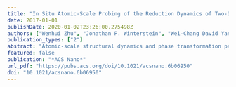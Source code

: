 ```yaml
---
title: "In Situ Atomic-Scale Probing of the Reduction Dynamics of Two-Dimensional Fe2O3 Nanostructures"
date: 2017-01-01
publishDate: 2020-01-02T23:26:00.275498Z
authors: ["Wenhui Zhu", "Jonathan P. Winterstein", "Wei-Chang David Yang", "Lu Yuan", "Renu Sharma", "Guangwen Zhou"]
publication_types: ["2"]
abstract: "Atomic-scale structural dynamics and phase transformation pathways were probed, in situ, during the hydrogen-induced reduction of Fe2O3 nanostructure bicrystals using an environmental transmission electron microscope. Reduction commenced with the α-Fe2O3 → γFe2O3 phase transformation of one part of the bicrystal, resulting in the formation of a two-phase structure of αFe2O3 and γ-Fe2O3. The progression of the phase transformation into the other half of the bicrystalline Fe2O3 across the bicrystalline boundary led to the formation of a single-crystal phase of γ-Fe2O3 with concomitant oxygen-vacancy ordering on every third 422 plane, followed by transformation into Fe3O4. Further reduction resulted in the coexistence of Fe3O4, FeO, and Fe via the transformation pathway Fe3O4 → FeO → Fe. The series of phase transformations was accompanied by the formation of a Swiss-cheese-like structure, induced by the signiﬁcant volume shrinkage occurring upon reduction. These results elucidated the atomistic mechanism of the reduction of Fe oxides and demonstrated formation of hybrid structures of Fe oxides via tuning the phase transformation pathway."
featured: false
publication: "*ACS Nano*"
url_pdf: "https://pubs.acs.org/doi/10.1021/acsnano.6b06950"
doi: "10.1021/acsnano.6b06950"
---
```

